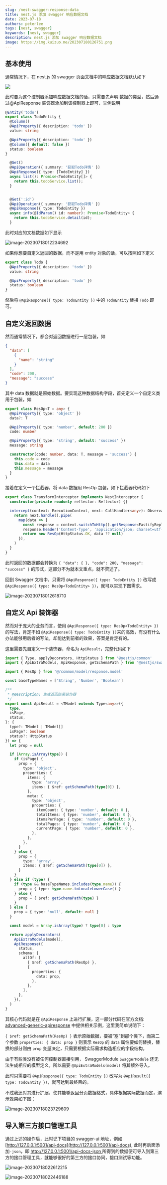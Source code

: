 ```yaml
---
slug: /nest-swagger-response-data
title: nest.js 添加 swagger 响应数据文档
date: 2023-07-18
authors: peterlee
tags: [nest, swagger]
keywords: [nest, swagger]
description: nest.js 添加 swagger 响应数据文档
image: https://img.kuizuo.me/202307180126751.png
---
```


<!-- truncate -->

## 基本使用

通常情况下，在 nest.js 的 swagger 页面文档中的响应数据文档默认如下

![](https://img.kuizuo.me/202307180105813.png)

此时要为这个控制器添加响应数据文档的话，只需要先声明 数据的类型，然后通过@ApiResponse 装饰器添加到该控制器上即可，举例说明

```typescript title="todo.entity.ts" icon='logos:nestjs'
@Entity('todo')
export class TodoEntity {
  @Column()
  @ApiProperty({ description: 'todo' })
  value: string

  @ApiProperty({ description: 'todo' })
  @Column({ default: false })
  status: boolean
}
```

```typescript title="todo.controller.ts" icon='logos:nestjs'
  @Get()
  @ApiOperation({ summary: '获取Todo详情' })
  @ApiResponse({ type: [TodoEntity] })
  async list(): Promise<TodoEntity[]> {
    return this.todoService.list();
  }


  @Get(':id')
  @ApiOperation({ summary: '获取Todo详情' })
  @ApiResponse({ type: TodoEntity })
  async info(@IdParam() id: number): Promise<TodoEntity> {
    return this.todoService.detail(id);
  }
```

此时对应的文档数据如下显示

![image-20230718012234692](https://img.kuizuo.me/202307180122728.png)

如果你想要自定义返回的数据，而不是用 entity 对象的话，可以按照如下定义

```typescript title="todo.model.ts" icon='logos:nestjs'
export class Todo {
  @ApiProperty({ description: 'todo' })
  value: string

  @ApiProperty({ description: 'todo' })
  status: boolean
}
```

然后将 `@ApiResponse({ type: TodoEntity })` 中的 `TodoEntity` 替换 `Todo` 即可。

## 自定义返回数据

然而通常情况下，都会对返回数据进行一层包装，如

```json
{
  "data": [
    {
      "name": "string"
    }
  ],
  "code": 200,
  "message": "success"
}
```

其中 data 数据就是原始数据。要实现这种数据结构字段，首先定义一个自定义类用于包装，如

```typescript title="res.model.ts"
export class ResOp<T = any> {
  @ApiProperty({ type: 'object' })
  data?: T

  @ApiProperty({ type: 'number', default: 200 })
  code: number

  @ApiProperty({ type: 'string', default: 'success' })
  message: string

  constructor(code: number, data: T, message = 'success') {
    this.code = code
    this.data = data
    this.message = message
  }
}
```

接着在定义一个拦截器，将 data 数据用 ResOp 包装，如下拦截器代码如下

```typescript title="transform.interceptor.ts" icon='logos:nestjs'
export class TransformInterceptor implements NestInterceptor {
  constructor(private readonly reflector: Reflector) {}

  intercept(context: ExecutionContext, next: CallHandler<any>): Observable<any> {
    return next.handle().pipe(
      map(data => {
        const response = context.switchToHttp().getResponse<FastifyReply>()
        response.header('Content-Type', 'application/json; charset=utf-8')
        return new ResOp(HttpStatus.OK, data ?? null)
      }),
    )
  }
}
```

此时返回的数据都会转换为 `{ "data": { }, "code": 200, "message": "success" }` 的形式，这部分不为就本文重点，就不赘述了。

回到 Swagger 文档中，只需将 `@ApiResponse({ type: TodoEntity })` 改写成 `@ApiResponse({ type: ResOp<TodoEntity> })`，就可以实现下图需求。

![image-20230718012618710](https://img.kuizuo.me/202307180126751.png)

## 自定义 Api 装饰器

然而对于庞大的业务而言，使用 `@ApiResponse({ type: ResOp<TodoEntity> })`的写法，肯定不如 `@ApiResponse({ type: TodoEntity })`来的高效，有没有什么办法能够用后者的写法，却能达到前者的效果，答案是肯定有的。

这里需要先自定义一个装饰器，命名为 `ApiResult`，完整代码如下

```typescript title="api-result.decorator.ts" icon='logos:nestjs'
import { Type, applyDecorators, HttpStatus } from '@nestjs/common'
import { ApiExtraModels, ApiResponse, getSchemaPath } from '@nestjs/swagger'

import { ResOp } from '@/common/model/response.model'

const baseTypeNames = ['String', 'Number', 'Boolean']

/**
 * @description: 生成返回结果装饰器
 */
export const ApiResult = <TModel extends Type<any>>({
  type,
  isPage,
  status,
}: {
  type?: TModel | TModel[]
  isPage?: boolean
  status?: HttpStatus
}) => {
  let prop = null

  if (Array.isArray(type)) {
    if (isPage) {
      prop = {
        type: 'object',
        properties: {
          items: {
            type: 'array',
            items: { $ref: getSchemaPath(type[0]) },
          },
          meta: {
            type: 'object',
            properties: {
              itemCount: { type: 'number', default: 0 },
              totalItems: { type: 'number', default: 0 },
              itemsPerPage: { type: 'number', default: 0 },
              totalPages: { type: 'number', default: 0 },
              currentPage: { type: 'number', default: 0 },
            },
          },
        },
      }
    } else {
      prop = {
        type: 'array',
        items: { $ref: getSchemaPath(type[0]) },
      }
    }
  } else if (type) {
    if (type && baseTypeNames.includes(type.name)) {
      prop = { type: type.name.toLocaleLowerCase() }
    } else {
      prop = { $ref: getSchemaPath(type) }
    }
  } else {
    prop = { type: 'null', default: null }
  }

  const model = Array.isArray(type) ? type[0] : type

  return applyDecorators(
    ApiExtraModels(model),
    ApiResponse({
      status,
      schema: {
        allOf: [
          { $ref: getSchemaPath(ResOp) },
          {
            properties: {
              data: prop,
            },
          },
        ],
      },
    }),
  )
}
```

其核心代码就是在 `@ApiResponse` 上进行扩展，这一部分代码在官方文档: [advanced-generic-apiresponse](https://docs.nestjs.com/openapi/operations#advanced-generic-apiresponse) 中提供相关示例，这里我简单说明下：

`{ $ref: getSchemaPath(ResOp) }` 表示原始数据，要被“塞”到那个类下，而第二个参数 `properties: { data: prop }` 则表示 `ResOp` 的 `data` 属性要如何替换，替换的部分则由 `prop` 变量决定，只需要根据实际需求构造相应的字段结构。

由于有些类没有被任何控制器直接引用， SwaggerModule `SwaggerModule` 还无法生成相应的模型定义，所以需要 `@ApiExtraModels(model)` 将其额外导入。

此时只需要将 `@ApiResponse({ type: TodoEntity })` 改写为 `@ApiResult({ type: TodoEntity })`，就可达到最终目的。

不过我还对其进行扩展，使其能够返回分页数据格式，具体根据实际数据而定，演示效果如下图：

![image-20230718023729609](https://img.kuizuo.me/202307180237658.png)

## 导入第三方接口管理工具

通过上述的操作后，此时记下项目的 swagger-ui 地址，例如 [http://127.0.0.1:5001/api-docs](http://127.0.0.1:5001/api-docs), 此时再后面添加`-json`，即 [http://127.0.0.1:5001/api-docs-json ](http://127.0.0.1:5001/api-docs-json) 所得到的数据便可导入到第三方的接口管理工具，就能够很好的第三方的接口协同，接口测试等功能。

![image-20230718022612215](https://img.kuizuo.me/202307180226265.png)

![image-20230718022446188](https://img.kuizuo.me/202307180224284.png)
